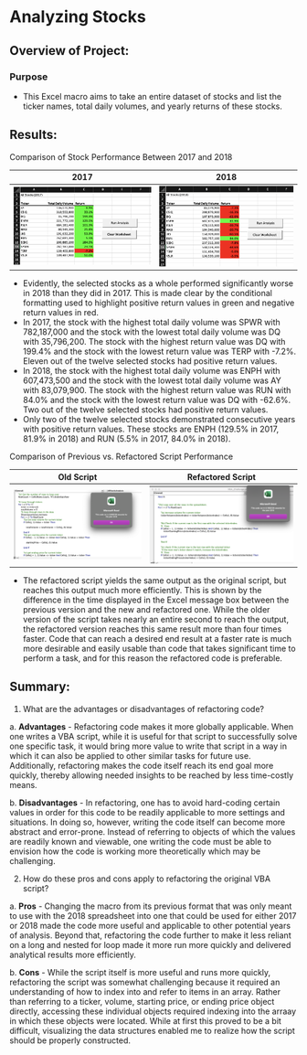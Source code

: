# Analyzing Stocks

## Overview of Project: 
### Purpose
- This Excel macro aims to take an entire dataset of stocks and list the ticker names, total daily volumes, and yearly returns of these stocks. 

## Results: 
Comparison of Stock Performance Between 2017 and 2018

2017            |  2018
:-------------------------:|:-------------------------:
![](https://github.com/vivek-gurumoorthy/stock-analysis/blob/main/Screen%20Shot%202022-07-28%20at%202.59.21%20PM.png)  |  ![](https://github.com/vivek-gurumoorthy/stock-analysis/blob/main/Screen%20Shot%202022-07-28%20at%202.59.58%20PM.png)
- Evidently, the selected stocks as a whole performed significantly worse in 2018 than they did in 2017. This is made clear by the conditional formatting used to highlight positive return values in green and negative return values in red.
- In 2017, the stock with the highest total daily volume was SPWR with 782,187,000 and the stock with the lowest total daily volume was DQ with 35,796,200. The stock with the highest return value was DQ with 199.4% and the stock with the lowest return value was TERP with -7.2%. Eleven out of the twelve selected stocks had positive return values. 
- In 2018, the stock with the highest total daily volume was ENPH with 607,473,500 and the stock with the lowest total daily volume was AY with 83,079,900. The stock with the highest return value was RUN with 84.0% and the stock with the lowest return value was DQ with -62.6%. Two out of the twelve selected stocks had positive return values.
- Only two of the twelve selected stocks demonstrated consecutive years with positive return values. These stocks are ENPH (129.5% in 2017, 81.9% in 2018) and RUN (5.5% in 2017, 84.0% in 2018).

Comparison of Previous vs. Refactored Script Performance

Old Script            |  Refactored Script
:-------------------------:|:-------------------------:
![](https://github.com/vivek-gurumoorthy/stock-analysis/blob/main/Old_2018.png)  |  ![](https://github.com/vivek-gurumoorthy/stock-analysis/blob/main/Refactored_2018.png)
- The refactored script yields the same output as the original script, but reaches this output much more efficiently. This is shown by the difference in the time displayed in the Excel message box between the previous version and the new and refactored one. While the older version of the script takes nearly an entire second to reach the output, the refactored version reaches this same result more than four times faster. Code that can reach a desired end result at a faster rate is much more desirable and easily usable than code that takes significant time to perform a task, and for this reason the refactored code is preferable.

## Summary: 
1. What are the advantages or disadvantages of refactoring code?

  a. **Advantages** - Refactoring code makes it more globally applicable. When one writes a VBA script, while it is useful for that script to successfully solve one specific task, it would bring more value to write that script in a way in which it can also be applied to other similar tasks for future use. Additionally, refactoring makes the code itself reach its end goal more quickly, thereby allowing needed insights to be reached by less time-costly means.
  
  b. **Disadvantages** - In refactoring, one has to avoid hard-coding certain values in order for this code to be readily applicable to more settings and situations. In doing so, however, writing the code itself can become more abstract and error-prone. Instead of referring to objects of which the values are readily known and viewable, one writing the code must be able to envision how the code is working more theoretically which may be challenging.  

2. How do these pros and cons apply to refactoring the original VBA script?

  a. **Pros** - Changing the macro from its previous format that was only meant to use with the 2018 spreadsheet into one that could be used for either 2017 or 2018 made the code more useful and applicable to other potential years of analysis. Beyond that, refactoring the code further to make it less reliant on a long and nested for loop made it more run more quickly and delivered analytical results more efficiently.
  
  b. **Cons** - While the script itself is more useful and runs more quickly, refactoring the script was somewhat challenging because it required an understanding of how to index into and refer to items in an array. Rather than referring to a ticker, volume, starting price, or ending price object directly, accessing these individual objects required indexing into the arraay in which these objects were located. While at first this proved to be a bit difficult, visualizing the data structures enabled me to realize how the script should be properly constructed. 


